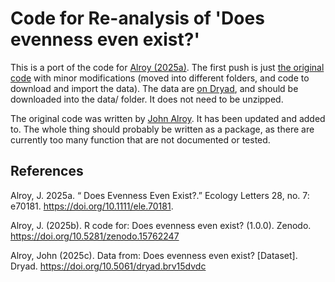 # Code for Re-analysis of 'Does evenness even exist?'

This is a port of the code for [Alroy (2025a)](https://doi.org/10.1111/ele.70181). The first push is just [the original code](https://doi.org/10.5281/zenodo.15762246) with minor modifications (moved into different folders, and code to download and import the data). The data are [on Dryad](https://doi.org/10.5061/dryad.brv15dvdc), and should be downloaded into the data/ folder. It does not need to be unzipped.

The original code was written by [John Alroy](https://bio.mq.edu.au/~jalroy/). It has been updated and added to. 
The whole thing should probably be written as a package, as there are currently too many function that are not documented or tested.

## References 

Alroy, J. 2025a. “ Does Evenness Even Exist?.” Ecology Letters 28, no. 7: e70181. https://doi.org/10.1111/ele.70181. 

Alroy, J. (2025b). R code for: Does evenness even exist? (1.0.0). Zenodo. https://doi.org/10.5281/zenodo.15762247

Alroy, John (2025c). Data from: Does evenness even exist? [Dataset]. Dryad. https://doi.org/10.5061/dryad.brv15dvdc